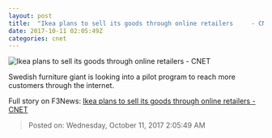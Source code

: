 ```yaml
---
layout: post
title:  "Ikea plans to sell its goods through online retailers     - CNET"
date: 2017-10-11 02:05:49Z
categories: cnet
---
```


![Ikea plans to sell its goods through online retailers     - CNET](https://cnet2.cbsistatic.com/img/ZJZ4yzQoW9tJchrVRDaGSeIdMsA=/670x503/2017/05/12/e5d2d781-5988-48d3-8653-830ab6694dfb/ikea-tradfri-smart-leds-product-photos-10.jpg)

Swedish furniture giant is looking into a pilot program to reach more customers through the internet.


Full story on F3News: [Ikea plans to sell its goods through online retailers     - CNET](http://www.f3nws.com/n/PWXtnD)

> Posted on: Wednesday, October 11, 2017 2:05:49 AM
